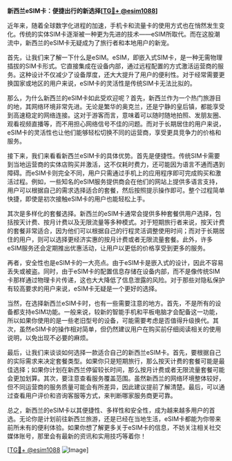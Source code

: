 **新西兰eSIM卡：便捷出行的新选择[[TG💪+ @esim1088](https://t.me/s/esim1088)]**

近年来，随着全球数字化进程的加速，手机卡和流量卡的使用方式也在悄然发生变化。传统的实体SIM卡逐渐被一种更为先进的技术——eSIM所取代。而在这股潮流中，新西兰的eSIM卡无疑成为了旅行者和本地用户的新宠。

首先，让我们来了解一下什么是eSIM。eSIM，即嵌入式SIM卡，是一种无需物理插拔的SIM卡形式。它直接集成在设备内部，通过远程配置的方式激活运营商的服务。这种设计不仅减少了设备厚度，还大大提升了用户的便利性。对于经常需要更换国家或地区的用户来说，eSIM卡的灵活性是传统SIM卡无法比拟的。

那么，为什么新西兰的eSIM卡如此受欢迎呢？首先，新西兰作为一个热门旅游目的地，其网络环境非常先进。无论是繁华的奥克兰，还是宁静的皇后镇，都能享受到高速稳定的网络连接。这对于游客而言，意味着可以随时随地拍照、发朋友圈、观看视频直播等，而不用担心网络信号不佳的问题。而对于长期居住的用户来说，eSIM卡的灵活性也让他们能够轻松切换不同的运营商，享受更具竞争力的价格和服务。

接下来，我们来看看新西兰eSIM卡的具体优势。首先是便捷性。传统SIM卡需要到当地运营商的实体店购买并激活，这不仅耗时费力，还可能因为语言不通而遇到障碍。而eSIM卡则完全不同，用户只需通过手机上的应用程序即可完成购买和激活过程。例如，一些知名的eSIM服务提供商会在他们的网站上提供多语言支持，用户可以根据自己的需求选择适合的套餐，然后按照提示操作即可。整个过程简单快捷，即使是初次接触eSIM卡的用户也能轻松上手。

其次是多样化的套餐选择。新西兰的eSIM卡通常会提供多种套餐供用户选择，包括按天计费、按月计费以及无限流量等多种模式。对于短期旅行者来说，按天计费的套餐非常适合，因为他们可以根据自己的行程灵活调整使用时间；而对于长期居住的用户，则可以选择更经济实惠的按月计费或者无限流量套餐。此外，许多eSIM服务还会定期推出优惠活动，让用户以更低的价格享受到更多的服务。

再者，安全性也是eSIM卡的一大亮点。由于eSIM卡是嵌入式的设计，因此不容易丢失或被盗。同时，由于eSIM卡的配置信息存储在设备内部，而不是像传统SIM卡那样通过物理卡片传递，这也大大降低了信息泄露的风险。对于那些对隐私保护有较高要求的用户来说，eSIM卡无疑是一个更好的选择。

当然，在选择新西兰eSIM卡时，也有一些需要注意的地方。首先，不是所有的设备都支持eSIM功能。一般来说，较新的智能手机和平板电脑才会配备这一功能，所以如果你使用的是一些老旧型号的设备，可能需要考虑是否值得升级换代。其次，虽然eSIM卡的操作相对简单，但仍然建议用户在购买前仔细阅读相关的使用说明，以免出现不必要的麻烦。

最后，让我们来谈谈如何选择一款适合自己的新西兰eSIM卡。首先，要根据自己的实际需求来决定套餐类型。如果你只是短期旅行，那么按天计费的套餐可能是最佳选择；如果你计划在新西兰停留较长时间，那么按月计费或者无限流量套餐可能会更加划算。其次，要注意查看服务覆盖范围。虽然新西兰的网络环境整体较好，但不同运营商的服务质量可能会有所差异，因此建议提前了解清楚。最后，可以通过查看用户评价和咨询客服等方式，来判断哪家服务商更可靠。

总之，新西兰的eSIM卡以其便捷性、多样性和安全性，成为越来越多用户的首选。无论你是计划前往新西兰旅游，还是已经在当地生活，eSIM卡都能为你带来前所未有的便利体验。如果你想了解更多关于eSIM卡的信息，不妨关注相关社交媒体账号，那里会有最新的资讯和实用技巧等着你！

[[TG💪+ @esim1088](https://t.me/s/esim1088) ![Image](https://i.postimg.cc/4NQfJmqS/Snipaste-2025-05-13-00-14-12.png)]